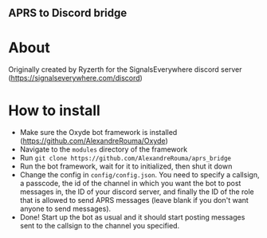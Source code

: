 ## APRS to Discord bridge

# About

Originally created by Ryzerth for the SignalsEverywhere discord server (https://signalseverywhere.com/discord)

# How to install

- Make sure the Oxyde bot framework is installed (https://github.com/AlexandreRouma/Oxyde)
- Navigate to the `modules` directory of the framework
- Run `git clone https://github.com/AlexandreRouma/aprs_bridge`
- Run the bot framework, wait for it to initialized, then shut it down
- Change the config in `config/config.json`. You need to specify a callsign, a passcode, the id of the channel in which you want the bot to post messages in, the ID of your discord server, and finally the ID of the role that is allowed to send APRS messages (leave blank if you don't want anyone to send messages).
- Done! Start up the bot as usual and it should start posting messages sent to the callsign to the channel you specified.